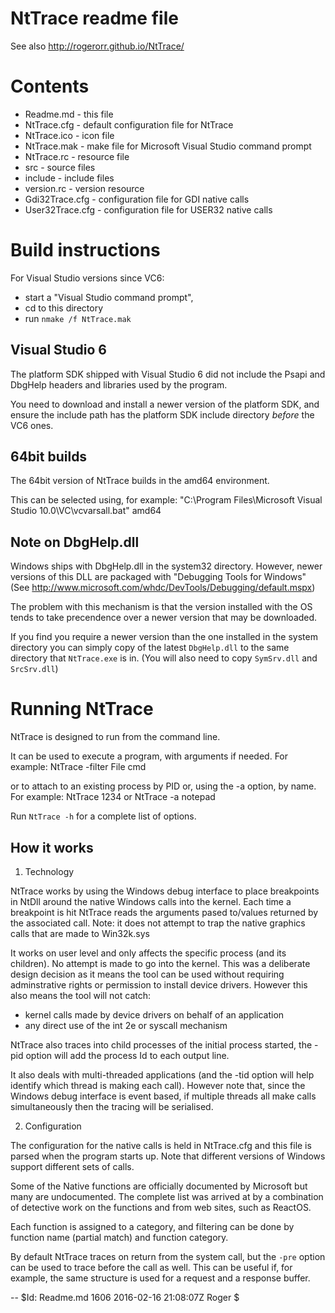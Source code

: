 # NtTrace readme file

See also http://rogerorr.github.io/NtTrace/

# Contents

   * Readme.md	- this file
   * NtTrace.cfg	- default configuration file for NtTrace
   * NtTrace.ico	- icon file
   * NtTrace.mak	- make file for Microsoft Visual Studio command prompt
   * NtTrace.rc	- resource file
   * src		- source files
   * include		- include files
   * version.rc	- version resource
   * Gdi32Trace.cfg - configuration file for GDI native calls
   * User32Trace.cfg - configuration file for USER32 native calls

# Build instructions

For Visual Studio versions since VC6:
- start a "Visual Studio command prompt",
- cd to this directory
- run `nmake /f NtTrace.mak`

## Visual Studio 6

The platform SDK shipped with Visual Studio 6 did not include the Psapi and DbgHelp headers
and libraries used by the program.

You need to download and install a newer version of the platform SDK, and ensure the include
path has the platform SDK include directory *before* the VC6 ones.

## 64bit builds

The 64bit version of NtTrace builds in the amd64 environment.

This can be selected using, for example:
"C:\Program Files\Microsoft Visual Studio 10.0\VC\vcvarsall.bat" amd64

## Note on DbgHelp.dll

Windows ships with DbgHelp.dll in the system32 directory.
However, newer versions of this DLL are packaged with "Debugging Tools for Windows"
(See http://www.microsoft.com/whdc/DevTools/Debugging/default.mspx)

The problem with this mechanism is that the version installed with the OS tends to
take precendence over a newer version that may be downloaded.

If you find you require a newer version than the one installed in the system directory you
can simply copy of the latest `DbgHelp.dll` to the same directory that `NtTrace.exe` is in.
(You will also need to copy `SymSrv.dll` and `SrcSrv.dll`)

# Running NtTrace

NtTrace is designed to run from the command line.

It can be used to execute a program, with arguments if needed.
For example:
	NtTrace -filter File cmd

or to attach to an existing process by PID or, using the -a option, by name.
For example:
	NtTrace 1234
or
	NtTrace -a notepad

Run `NtTrace -h` for a complete list of options.

## How it works

1. Technology

NtTrace works by using the Windows debug interface to place breakpoints in NtDll around the native Windows calls into the kernel.
Each time a breakpoint is hit NtTrace reads the arguments pased to/values returned by the associated call.
Note: it does not attempt to trap the native graphics calls that are made to Win32k.sys

It works on user level and only affects the specific process (and its children). No attempt is made to go into the kernel.
This was a deliberate design decision as it means the tool can be used without requiring adminstrative rights
or permission to install device drivers.
However this also means the tool will not catch:
 * kernel calls made by device drivers on behalf of an application
 * any direct use of the int 2e or syscall mechanism

NtTrace also traces into child processes of the initial process started, the -pid option will add the process Id to each output line.

It also deals with multi-threaded applications (and the -tid option will help identify which thread is making each call).
However note that, since the Windows debug interface is event based, if multiple threads all make calls simultaneously
then the tracing will be serialised.

2. Configuration

The configuration for the native calls is held in NtTrace.cfg and this file is parsed when the program starts up.
Note that different versions of Windows support different sets of calls.

Some of the Native functions are officially documented by Microsoft but many are undocumented.
The complete list was arrived at by a combination of detective work on the functions and from web sites, such as ReactOS.

Each function is assigned to a category, and filtering can be done by function name (partial match) and function category.

By default NtTrace traces on return from the system call, but the `-pre` option can be used to trace before the call as well.
This can be useful if, for example, the same structure is used for a request and a response buffer.

--
$Id: Readme.md 1606 2016-02-16 21:08:07Z Roger $
